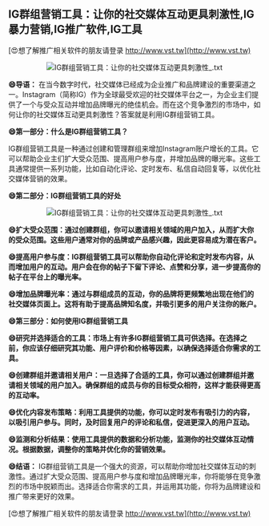 ## **IG群组营销工具：让你的社交媒体互动更具刺激性,IG暴力营销,IG推广软件,IG工具**

[😍想了解推广相关软件的朋友请登录 http://www.vst.tw](http://www.vst.tw)

 <center><img src="https://vst.tw/MP4/tuiguang/png/6.png" alt="IG群组营销工具：让你的社交媒体互动更具刺激性_.txt"></center>

**😄导语：**
在当今数字时代，社交媒体已经成为企业推广和品牌建设的重要渠道之一。Instagram（简称IG）作为全球最受欢迎的社交媒体平台之一，为企业主们提供了一个与受众互动并增加品牌曝光的绝佳机会。而在这个竞争激烈的市场中，如何让你的社交媒体互动更具刺激性？答案就是利用IG群组营销工具。

**😄第一部分：什么是IG群组营销工具？**

IG群组营销工具是一种通过创建和管理群组来增加Instagram账户增长的工具。它可以帮助企业主们扩大受众范围、提高用户参与度，并增加品牌的曝光率。这些工具通常提供一系列功能，比如自动化评论、定时发布、私信自动回复等，以优化社交媒体营销的效果。

**😄第二部分：IG群组营销工具的好处**

 <center><img src="https://vst.tw/MP4/tuiguang/png/5.png" alt="IG群组营销工具：让你的社交媒体互动更具刺激性_.txt"></center>

**😄扩大受众范围：通过创建群组，你可以邀请相关领域的用户加入，从而扩大你的受众范围。这些用户通常对你的品牌或产品感兴趣，因此更容易成为潜在客户。**

**😄提高用户参与度：IG群组营销工具可以帮助你自动化评论和定时发布内容，从而增加用户的互动。用户会在你的帖子下留下评论、点赞和分享，进一步提高你的帖子在平台上的曝光率。**

**😄增加品牌曝光率：通过与群组成员的互动，你的品牌将更频繁地出现在他们的社交媒体页面上。这将有助于提高品牌知名度，并吸引更多的用户关注你的账户。**

**😄第三部分：如何使用IG群组营销工具**

**😄研究并选择适合的工具：市场上有许多IG群组营销工具可供选择。在选择之前，你应该仔细研究其功能、用户评价和价格等因素，以确保选择适合你需求的工具。**

**😄创建群组并邀请相关用户：一旦选择了合适的工具，你可以通过创建群组并邀请相关领域的用户加入。确保群组的成员与你的目标受众相符，这样才能获得更高的互动率。**

**😄优化内容发布策略：利用工具提供的功能，你可以定时发布有吸引力的内容，以吸引用户参与。同时，及时回复用户的评论和私信，促进更深入的用户互动。**

**😄监测和分析结果：使用工具提供的数据和分析功能，监测你的社交媒体互动情况。根据数据，调整你的策略并优化你的营销效果。**

**😄结语：**
IG群组营销工具是一个强大的资源，可以帮助你增加社交媒体互动的刺激性。通过扩大受众范围、提高用户参与度和增加品牌曝光率，你将能够在竞争激烈的市场中脱颖而出。选择适合你需求的工具，并运用其功能，你将为品牌建设和推广带来更好的效果。

[😍想了解推广相关软件的朋友请登录 http://www.vst.tw](http://www.vst.tw)



